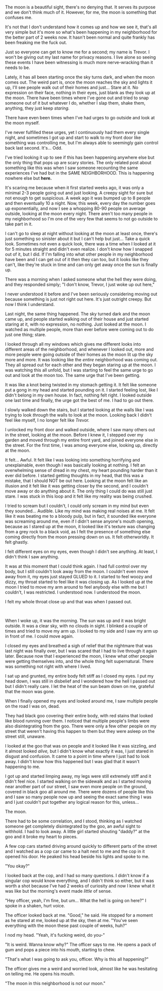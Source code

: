 The moon is a beautiful sight, there's no denying that. It serves its purpose and we don't think much of it. However, for me, the moon is something that confuses me.

It's not that I don't understand how it comes up and how we see it, that's all very simple but it's more so what's been happening in my neighborhood for the better part of 2 weeks now. It hasn't been normal and quite frankly has been freaking me the fuck out.

Just so everyone can get to know me for a second; my name is Trevor. I won't be giving out my last name for privacy reasons. I live alone so seeing these events I have been witnessing is much more nerve-wracking than it needs to be. 

Lately, it has all been starting once the sky turns dark, and when the moon comes out. The weird part is, once the moon reaches the sky and lights it up, I'll see people walk out of their homes and just... Stare at it. No expression on their face, nothing in their eyes, just blank as they look up at the moon. There have been times where I've gone out and tried to snap someone out of it but whatever I do, whether I slap them, shake them, anything, they just keep *staring.*

There have even been times when I've had urges to go outside and look at the moon myself.

I've never fulfilled these urges, yet I continuously had them every single night, and sometimes I got up and start to walk to my front door like something was controlling me, but I'm always able to seemingly gain control back last second. It's... Odd.

I've tried looking it up to see if this has been happening anywhere else but the only thing that pops up are scary stories. The only related post about something like this was when I saw someone recounting the same experiences I've had but in the SAME NEIGHBORHOOD. This is happening nowhere else but **here.**

It's scaring me because when it first started weeks ago, it was only a minimal 2-3 people going out and just looking. A creepy sight for sure but not enough to get suspicious. A week ago it was bumped up to 8 people and then eventually 10 a night. Now, this week, every day the number goes up exponentially, and now I see a whopping 80-90 people on average outside, looking at the moon every night. There aren't too many people in my neighborhood so I'm one of the very few that seems to not go outside to take part in it.

I can't go to sleep at night without looking at the moon at least once, there's just something so sinister about it but I can't help but just... Take a quick look. Sometimes not even a quick look, there was a time when I looked at it for 5 minutes straight and didn't even realize. I don't know how I snapped out of it, but I did. If I'm falling into what other people in my neighborhood have been and I can get out of it then they can too, but it looks like they can't, like they're stuck in time and can only get away once the sun is finally up. 

There was a morning when I asked someone what the hell they were doing, and they responded simply; "I don't know, Trevor, I just woke up out here,"

I never understood it before and I've been seriously considering moving out because something is just not right out here. It's just outright creepy. But now I think I understand.

Last night, the same thing happened. The sky turned dark and the moon came up, and people started walking out of their house and just started staring at it, with no expression, no nothing. Just looked at the moon. I watched as multiple people, more than ever before were coming out to do just one thing; stare. 

I looked through all my windows which gives me different looks into different areas of the neighborhood, and whenever I looked out, more and more people were going outside of their homes as the moon lit up the sky more and more. It was looking like the *entire* neighborhood was coming out. They all spread out for each other and they began staring up at the moon. I was watching this all unfold, but I was starting to feel the same urge to go out and look at the moon too. The same urge that I've been getting.

It was like a knot being twisted in my stomach getting it. It felt like someone put a gong in my head and started pounding on it. I started feeling lost, like I didn't belong in my own house. In fact, nothing felt right. I looked outside one last time and finally, the urge got the best of me. I had to go out there.

I slowly walked down the stairs, but I started looking at the walls like I was trying to look *through* the walls to look at the moon. Looking back I didn't feel like myself, I no longer felt like *Trevor.*

I unlocked my front door and walked outside, where I saw many others out in the street, looking at the moon. Before I knew it, I stepped over my garden and moved through my entire front yard, and joined everyone else in the street. For the first time, I was among everyone else, looking up, directly at the moon.

It felt... Awful. It felt like I was looking into something horrifying and unexplainable, even though I was basically looking at nothing. I felt an overwhelming sense of dread in my chest, my heart pounding harder than it ever did before. I started getting thoughts in my head, that this was a mistake, that I should NOT be out here. Looking at the moon felt like an illusion and it felt like it was getting closer by the second, and I couldn't move away or do anything about it. The only thing I could do was still just stare. I was stuck in this loop and it felt like my reality was being crushed. 

I tried to scream but I couldn't, I could only scream in my mind but even they sounded... Audible. Like my mind was making real noises at me. It felt like it was beating me to a bloody pulp, but in fact, it sounded like everyone was screaming around me, even if I didn't sense anyone's mouth opening, because as I stared up at the moon, it looked like it's texture was changing from a grey rock to a black void, as I felt the presence of something else coming directly from the moon pressing down on us. It felt otherworldly. It felt ghastly.

I felt different eyes on my eyes, even though I didn't see anything. At least, I didn't think I saw anything. 

It was at this moment that I could think again. I had full control over my body, but I still couldn't look away from the moon. I couldn't even move away from it, my eyes just stayed GLUED to it. I started to feel woozy and dizzy, my throat started to feel like it was closing up. As I looked up at the moon I tried to move my arm around to feel anybody else with me but I couldn't, I was restricted. I understood now. I understood the moon.

I felt my whole throat close up and that was when I passed out.

&#x200B;

When I woke up, it was the morning. The sun was up and it was bright outside. It was a clear sky, with no clouds in sight. I blinked a couple of times and tried to move my arm up. I looked to my side and I saw my arm up in front of me. I could move again.

I closed my eyes and breathed a sigh of relief that the nightmare that was last night was finally over, but I was scared that I had to live through it again later. Because now that I experienced the moon, I knew what other people were getting themselves into, and the whole thing felt supernatural. There was something not right with where I lived.

I sat up and grunted, my entire body felt stiff as I closed my eyes. I put my head down, I was still in disbelief and I wondered how the hell I passed out but I didn't really care. I let the heat of the sun beam down on me, grateful that the moon was gone.

When I finally opened my eyes and looked around me, I saw multiple people on the road I was on, dead.

They had black goo covering their entire body, with red stains that looked like blood running over them. I noticed that multiple people's limbs were also disintegrating from the goo. There were only a few other people on my street that weren't having this happen to them but they were asleep on the street still, unaware.

I looked at the goo that was on people and it looked like it was sizzling, and it almost looked *alive,* but I didn't know what exactly it was, I just stared in disgust and confusion. It came to a point in time where I just had to look away. I didn't know how this happened but I was glad that it wasn't happening to me. 

I got up and started limping away, my legs were still extremely stiff and it didn't feel nice. I started walking on the sidewalk and as I started moving near another part of our street, I saw even more people on the ground, covered in black goo all around me. There were dozens of people like this and I saw so many people now up and seeing the exact same thing I was and I just couldn't put together any logical reason for this, unless...

The moon.

There had to be some correlation, and I stood, thinking as I watched someone get completely disintegrated by the goo, an awful sight to withhold. I had to look away. A little girl started shouting "daddy?" at the goo and it broke my heart to pieces.

A few cop cars started driving around quickly to different parts of the street and I watched as a cop car came to a halt next to me and the cop in it opened his door. He peaked his head beside his lights and spoke to me.

"You okay?"

I looked back at the cop, and I had so many questions. I didn't know if a singular cop would know everything, and I didn't think so either, but it was worth a shot because I've had 2 weeks of curiosity and now I knew what it was like but the morning's event made *little* of sense.

"Hey officer, yeah, I'm fine, but um... What the hell is going on here?" I spoke in a shaken, hurt voice.

The officer looked back at me. "Good," he said. He stopped for a moment as he stared at me, looked up at the sky, then at me. "You've seen everything with the moon these past couple of weeks, huh?"

I nod my head. "Yeah, it's fucking weird, do you-"

"It is weird. Wanna know why?" The officer says to me. He opens a pack of gum and pops a piece into his mouth, starting to chew.

"That's what I was going to ask you, officer. Why is this all happening?"

The officer gives me a weird and worried look, almost like he was hesitating on telling me. He opens his mouth. 

"The moon in this neighborhood is not our moon."